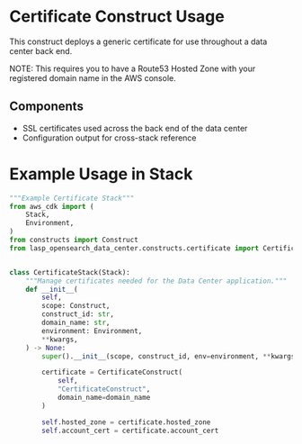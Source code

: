 # Certificate Construct Usage

This construct deploys a generic certificate for use throughout a data center back end. 

NOTE: This requires you to have a Route53 Hosted Zone with your registered domain name in the AWS console.

## Components

- SSL certificates used across the back end of the data center
- Configuration output for cross-stack reference

# Example Usage in Stack

```python
"""Example Certificate Stack"""
from aws_cdk import (
    Stack,
    Environment,
)
from constructs import Construct
from lasp_opensearch_data_center.constructs.certificate import CertificateConstruct


class CertificateStack(Stack):
    """Manage certificates needed for the Data Center application."""
    def __init__(
        self,
        scope: Construct,
        construct_id: str,
        domain_name: str,
        environment: Environment,
        **kwargs,
    ) -> None:
        super().__init__(scope, construct_id, env=environment, **kwargs)

        certificate = CertificateConstruct(
            self,
            "CertificateConstruct",
            domain_name=domain_name
        )

        self.hosted_zone = certificate.hosted_zone
        self.account_cert = certificate.account_cert
```